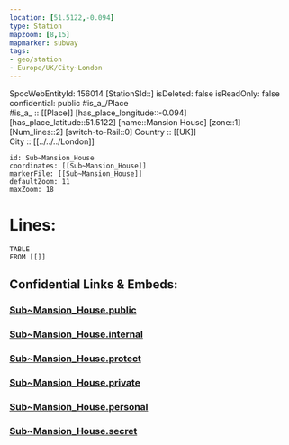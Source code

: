 ```yaml
---
location: [51.5122,-0.094] 
type: Station 
mapzoom: [8,15] 
mapmarker: subway 
tags:
- geo/station
- Europe/UK/City~London
---
```

SpocWebEntityId: 156014
[StationSId::] 
isDeleted: false
isReadOnly: false
confidential: public
#is_a_/Place  
#is_a_ :: [[Place]] 
[has_place_longitude::-0.094] 
[has_place_latitude::51.5122] 
[name::Mansion House] 
[zone::1] 
[Num_lines::2] 
[switch-to-Rail::0] 
Country :: [[UK]]  
City :: [[../../../London]]  


```leaflet
id: Sub~Mansion_House
coordinates: [[Sub~Mansion_House]] 
markerFile: [[Sub~Mansion_House]] 
defaultZoom: 11 
maxZoom: 18
```


# Lines: 
```dataview
TABLE 
FROM [[]] 
```


## Confidential Links & Embeds: 

### [Sub~Mansion_House.public](/_public/\Earth\Continent\Europe\Europe~North\UK\England\Regions~England\London,Greater\cities~GreaterLondon\Underground\StationSub~Mansion_House.public.md) 

### [Sub~Mansion_House.internal](/_internal/\Earth\Continent\Europe\Europe~North\UK\England\Regions~England\London,Greater\cities~GreaterLondon\Underground\StationSub~Mansion_House.internal.md) 

### [Sub~Mansion_House.protect](/_protect/\Earth\Continent\Europe\Europe~North\UK\England\Regions~England\London,Greater\cities~GreaterLondon\Underground\StationSub~Mansion_House.protect.md) 

### [Sub~Mansion_House.private](/_private/\Earth\Continent\Europe\Europe~North\UK\England\Regions~England\London,Greater\cities~GreaterLondon\Underground\StationSub~Mansion_House.private.md) 

### [Sub~Mansion_House.personal](/_personal/\Earth\Continent\Europe\Europe~North\UK\England\Regions~England\London,Greater\cities~GreaterLondon\Underground\StationSub~Mansion_House.personal.md) 

### [Sub~Mansion_House.secret](/_secret/\Earth\Continent\Europe\Europe~North\UK\England\Regions~England\London,Greater\cities~GreaterLondon\Underground\StationSub~Mansion_House.secret.md)

